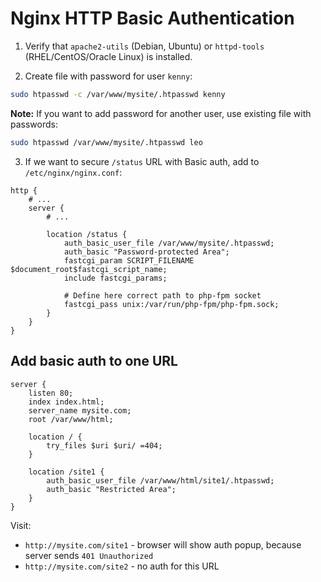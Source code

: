 # Nginx HTTP Basic Authentication

1. Verify that `apache2-utils` (Debian, Ubuntu) or `httpd-tools` (RHEL/CentOS/Oracle Linux) is installed.

2. Create file with password for user `kenny`:

```bash
sudo htpasswd -c /var/www/mysite/.htpasswd kenny
```
**Note:** If you want to add password for another user, use existing file with passwords:

```bash
sudo htpasswd /var/www/mysite/.htpasswd leo
```

3. If we want to secure `/status` URL with Basic auth, add to `/etc/nginx/nginx.conf`:

```nginx
http {
    # ...
    server {
        # ...

        location /status {
            auth_basic_user_file /var/www/mysite/.htpasswd;
            auth_basic "Password-protected Area";
            fastcgi_param SCRIPT_FILENAME $document_root$fastcgi_script_name;
            include fastcgi_params;
            
            # Define here correct path to php-fpm socket
            fastcgi_pass unix:/var/run/php-fpm/php-fpm.sock;
        }
    }
}
```

## Add basic auth to one URL

```nginx
server {
    listen 80;
    index index.html;
    server_name mysite.com;
    root /var/www/html;

    location / {
        try_files $uri $uri/ =404;
    }

    location /site1 {
        auth_basic_user_file /var/www/html/site1/.htpasswd;
        auth_basic "Restricted Area";
    }
}
```

Visit:

- `http://mysite.com/site1` - browser will show auth popup, because server sends `401 Unauthorized`
- `http://mysite.com/site2` - no auth for this URL
